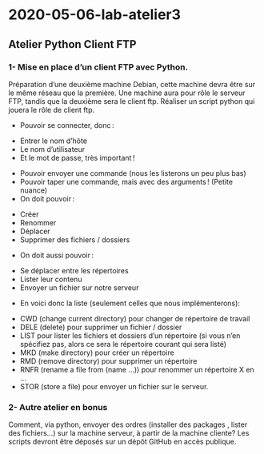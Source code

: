 # 2020-05-06-lab-atelier3
## Atelier Python Client FTP


### 1- Mise en place d’un client FTP avec Python.

Préparation d’une deuxième machine Debian, cette machine devra être sur le même réseau que la première.
Une machine aura pour rôle le serveur FTP, tandis que la deuxième sera le client ftp.
Réaliser un script python qui jouera le rôle de client ftp.
* Pouvoir se connecter, donc :
- Entrer le nom d’hôte
- Le nom d’utilisateur 
- Et le mot de passe, très important !
* Pouvoir envoyer une commande (nous les listerons un peu plus bas)
* Pouvoir taper une commande, mais avec des arguments ! (Petite nuance)
* On doit pouvoir :
- Créer
- Renommer
- Déplacer
- Supprimer des fichiers / dossiers
* On doit aussi pouvoir :
- Se déplacer entre les répertoires
- Lister leur contenu
- Envoyer un fichier sur notre serveur
* En voici donc la liste (seulement celles que nous implémenterons):
- CWD (change current directory) pour changer de répertoire de travail
- DELE (delete) pour supprimer un fichier / dossier
- LIST pour lister les fichiers et dossiers d’un répertoire (si vous n’en spécifiez pas, alors ce sera le répertoire courant qui sera listé)
- MKD (make directory) pour créer un répertoire
- RMD (remove directory) pour supprimer un répertoire
- RNFR (rename a file from (name …)) pour renommer un répertoire X en …
- STOR (store a file) pour envoyer un fichier sur le serveur.

### 2- Autre atelier en bonus

Comment, via python, envoyer des ordres (installer des packages , lister des fichiers…) sur la machine serveur, à partir de la machine cliente?
Les scripts devront être déposés sur un dépôt GitHub en accès publique. 
